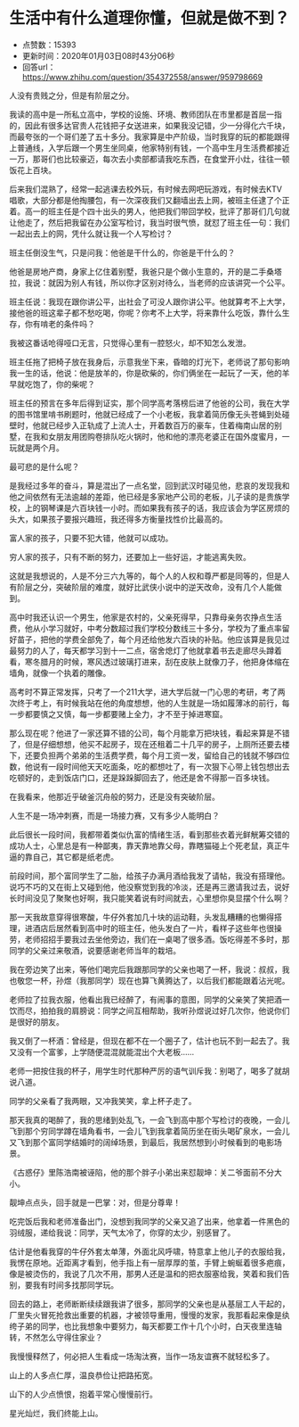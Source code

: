 # 生活中有什么道理你懂，但就是做不到？
- 点赞数：15393
- 更新时间：2020年01月03日08时43分06秒
- 回答url：https://www.zhihu.com/question/354372558/answer/959798669
<body>
 <p data-pid="X6ZA__Zi">人没有贵贱之分，但是有阶层之分。</p>
 <p data-pid="pt2tBGQv">我读的高中是一所私立高中，学校的设施、环境、教师团队在市里都是首屈一指的，因此有很多达官贵人花钱把子女送进来，如果我没记错，少一分得化六千块，而最夸张的一个哥们差了五十多分。我家算是中产阶级，当时我穿的玩的都能跟得上普通线，入学后跟一个男生坐同桌，他家特别有钱，一个高中生月生活费都接近一万，那哥们也比较豪迈，每次去小卖部都请我吃东西，在食堂开小灶，往往一顿饭花上百块。</p>
 <p data-pid="BNmk_dr7">后来我们混熟了，经常一起逃课去校外玩，有时候去网吧玩游戏，有时候去KTV唱歌，大部分都是他掏腰包，有一次深夜我们又翻墙出去上网，被班主任逮了个正着。高一的班主任是个四十出头的男人，他把我们带回学校，批评了那哥们几句就让他走了，然后把我留在办公室写检讨，我当时很气愤，就怼了班主任一句：我们一起出去上的网，凭什么就让我一个人写检讨？</p>
 <p data-pid="PDsqc799">班主任倒没生气，只是问我：他爸是干什么的，你爸是干什么的？</p>
 <p data-pid="BiZS58d_">他爸是房地产商，身家上亿住着别墅，我爸只是个做小生意的，开的是二手桑塔拉，我说：就因为别人有钱，所以你才区别对待么，当老师的应该讲究一个公平。</p>
 <p data-pid="8dWfmu7Z">班主任说：我现在跟你讲公平，出社会了可没人跟你讲公平。他就算考不上大学，接他爸的班这辈子都不愁吃喝，你呢？你考不上大学，将来靠什么吃饭，靠什么生存，你有啃老的条件吗？</p>
 <p data-pid="xTVCs5gO">我被这番话呛得哑口无言，只觉得心里有一腔怒火，却不知怎么发泄。</p>
 <p data-pid="5fChPja0">班主任拖了把椅子放在我身后，示意我坐下来，昏暗的灯光下，老师说了那句影响我一生的话，他说：他是放羊的，你是砍柴的，你们俩坐在一起玩了一天，他的羊早就吃饱了，你的柴呢？</p>
 <p data-pid="V1lTQeXK">班主任的预言在多年后得到证实，那个同学高考落榜后进了他爸的公司，我在大学的图书馆里啃书刷题时，他就已经成了一个小老板，我拿着简历像无头苍蝇到处碰壁时，他就已经步入正轨成了上流人士，开着数百万的豪车，住着梅南山居的别墅，在我和女朋友用团购卷排队吃火锅时，他和他的漂亮老婆正在国外度蜜月，一玩就是两个月。</p>
 <p data-pid="3-Jg5v4X">最可悲的是什么呢？</p>
 <p data-pid="NlZZeDam">是我经过多年的奋斗，算是混出了一点名堂，回到武汉时碰见他，悲哀的发现我和他之间依然有无法逾越的差距，他已经是多家地产公司的老板，儿子读的是贵族学校，上的钢琴课是六百块钱一小时。而如果我有孩子的话，我应该会为学区房烦的头大，如果孩子要报兴趣班，我还得多方衡量找性价比最高的。</p>
 <p data-pid="vPFXiPTC">富人家的孩子，只要不犯大错，他就可以成功。</p>
 <p data-pid="KleLSj4C">穷人家的孩子，只有不断的努力，还要加上一些好运，才能逃离失败。</p>
 <p data-pid="u3J-wbuk">这就是我想说的，人是不分三六九等的，每个人的人权和尊严都是同等的，但是人有阶层之分，突破阶层的难度，就好比武侠小说中的逆天改命，没有几个人能做到。</p>
 <p data-pid="Co5H3DX3">高中时我还认识一个男生，他家是农村的，父亲死得早，只靠母亲务农挣点生活费，他从小学习就好，中考分数超过我们学校分数线三十多分，学校为了重点率留好苗子，把他的学费全部免了，每个月还给他发六百块的补贴。他应该算是我见过最努力的人了，每天都学习到十一二点，宿舍熄灯了他就拿着书去走廊尽头蹲着看，寒冬腊月的时候，寒风透过玻璃打进来，刮在皮肤上就像刀子，他把身体缩在墙角，就像一个执着的雕像。</p>
 <p data-pid="FMQ9Lo_b">高考时不算正常发挥，只考了一个211大学，进大学后就一门心思的考研，考了两次终于考上，有时候我站在他的角度想想，他的人生就是一场如履薄冰的前行，每一步都要慎之又慎，每一步都要赌上全力，才不至于掉进寒窟。</p>
 <p data-pid="1N2eceVd">那么现在呢？他进了一家还算不错的公司，每个月能拿万把块钱，看起来算是不错了，但是仔细想想，他买不起房子，现在还租着二十几平的房子，上厕所还要去楼下，还要负担两个弟弟的生活费学费，每个月工资一发，留给自己的钱就不够四位数，他说有一段时间他天天吃面条，吃的都想吐了，有一次狠下心带上钱包想出去吃顿好的，走到饭店门口，还是跺跺脚回去了，他还是舍不得那一百多块钱。</p>
 <p data-pid="ClKB2Wq0">在我看来，他那近乎破釜沉舟般的努力，还是没有突破阶层。</p>
 <p data-pid="yeEtsBUU">人生不是一场冲刺赛，而是一场接力赛，又有多少人能明白？</p>
 <p data-pid="SiyJYpNm">此后很长一段时间，我都带着类似仇富的情绪生活，看到那些衣着光鲜觥筹交错的成功人士，心里总是有一种鄙夷，靠天靠地靠父母，靠瞎猫碰上个死老鼠，真正牛逼的靠自己，其它都是纸老虎。</p>
 <p data-pid="XQXuKeMt">前段时间，那个富同学生了二胎，给孩子办满月酒给我发了请帖，我没有搭理他。说巧不巧的又在街上又碰到他，他没察觉到我的冷淡，还是再三邀请我过去，说好长时间没见了聚聚也好啊，我只能笑着说有时间就去，心里想你臭显摆个什么啊？</p>
 <p data-pid="F1duE4Dw">那一天我故意穿得很寒酸，牛仔外套加几十块的运动鞋，头发乱糟糟的也懒得搭理，进酒店后居然看到高中时的班主任，他头发白了一片，看样子这些年也很操劳，老师招招手要我过去坐他旁边，我们在一桌喝了很多酒。饭吃得差不多时，那同学的父亲过来敬酒，说要感谢老师当年的栽培。</p>
 <p data-pid="o6iKWeUi">我在旁边笑了出来，等他们喝完后我跟那同学的父亲也喝了一杯，我说：叔叔，我也敬您一杯，孙煜（我那同学）现在也算飞黄腾达了，以后我们都能跟着沾光呢。</p>
 <p data-pid="I_WRa3Ff">老师拉了拉我衣服，他看出我已经醉了，有闹事的意图，同学的父亲笑了笑把酒一饮而尽，拍拍我的肩膀说：同学之间互相帮助，我听孙煜说过好几次你，他说你们是很好的朋友。</p>
 <p data-pid="syDWzDmQ">我又倒了一杯酒：曾经是，但现在都不在一个圈子了，估计也玩不到一起去了。我又没有一个富爹，上学随便混混就能混出个大老板……</p>
 <p data-pid="AzO1u9Wn">老师一把按住我的杯子，用学生时代那种严厉的语气训斥我：别喝了，喝多了就胡说八道。</p>
 <p data-pid="kOcJ3eqZ">同学的父亲看了我两眼，又冲我笑笑，拿上杯子走了。</p>
 <p data-pid="NZFp_sCc">那天我真的喝醉了，我的思绪到处乱飞，一会飞到高中那个写检讨的夜晚，一会儿飞到那个穷同学蹲在墙角看书，一会儿飞到我拿着简历坐在街头喝矿泉水，一会儿又飞到那个富同学结婚时的阔绰场景，到最后，我居然想到小时候看到的电影场景。</p>
 <p data-pid="iQxB-0rY">《古惑仔》里陈浩南被诬陷，他的那个胖子小弟出来怼靓坤：关二爷面前不分大小。</p>
 <p data-pid="eyXPxn1s">靓坤点点头，回手就是一巴掌：对，但是分尊卑！</p>
 <p data-pid="ta7HFMtI">吃完饭后我和老师准备出门，没想到我同学的父亲又追了出来，他拿着一件黑色的羽绒服，递给我说：同学，天气太冷了，你穿的太少，别感冒了。</p>
 <p data-pid="OG2q4Ng1">估计是他看我穿的牛仔外套太单薄，外面北风呼啸，特意拿上他儿子的衣服给我，我愣在原地。近距离才看到，他手指上有一层厚厚的茧，手臂上蜿蜒着很多疤痕，像是被烫伤的，我说了几次不用，那男人还是温和的把衣服塞给我，笑着和我们告别，要我有时间多找那同学玩。</p>
 <p data-pid="VBaOtqCH">回去的路上，老师断断续续跟我讲了很多，那同学的父亲也是从基层工人干起的，厂里失火冒死抢救出重要的机器，才被领导重用，慢慢的发家，我那看起来像是纨绔子弟的同学，也比我想象中要努力，每天都要工作十几个小时，白天夜里连轴转，不然怎么守得住家业？</p>
 <p data-pid="xmHphbZt">我慢慢释然了，何必把人生看成一场淘汰赛，当作一场友谊赛不就轻松多了。</p>
 <p data-pid="la5S2oRE">山上的人多点仁厚，温良恭俭让把路拓宽。</p>
 <p data-pid="lNw-jGnz">山下的人少点愤恨，抱着平常心慢慢前行。</p>
 <p data-pid="bb5Bj3ZM">星光灿烂，我们终能上山。</p>
</body>